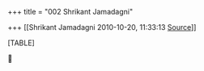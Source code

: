 +++
title = "002 Shrikant Jamadagni"

+++
[[Shrikant Jamadagni	2010-10-20, 11:33:13 [Source](https://groups.google.com/g/bvparishat/c/01oa0poOFhY)]]



[TABLE]




